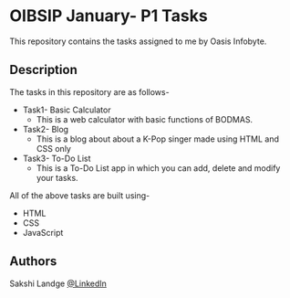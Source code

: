 # OIBSIP January- P1 Tasks

This repository contains the tasks assigned to me by Oasis Infobyte.

## Description

The tasks in this repository are as follows-

* Task1- Basic Calculator
    * This is a web calculator with basic functions of BODMAS.
* Task2- Blog
    * This is a blog about about a K-Pop singer made using HTML and CSS only 
* Task3- To-Do List
    * This is a To-Do List app in which you can add, delete and modify your tasks.  

All of the above tasks are built using-

* HTML
* CSS
* JavaScript

## Authors

Sakshi Landge
[@LinkedIn](http://www.linkedin.com/in/sakshi-landge-b9a5bb240)
